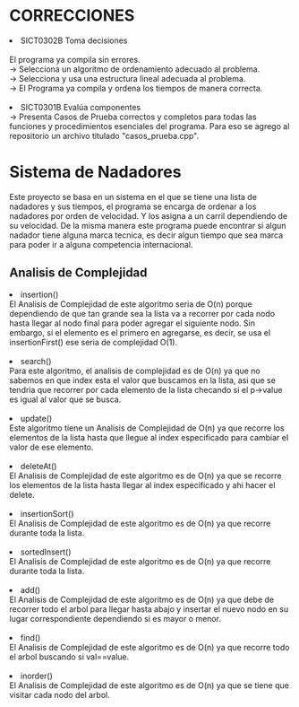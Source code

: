 <h1>CORRECCIONES</h1>
<li>SICT0302B Toma decisiones</li><br>
El programa ya compila sin errores. <br>
-> Selecciona un algoritmo de ordenamiento adecuado al problema. <br>
-> Selecciona y usa una estructura lineal adecuada al problema. <br>
-> El Programa ya compila y ordena los tiempos de manera correcta. <br>
<br>
<li>SICT0301B Evalúa componentes</li>
-> Presenta Casos de Prueba correctos y completos para todas las funciones y procedimientos esenciales del programa. Para eso se agrego al repositorio un archivo titulado "casos_prueba.cpp".</br>

<h1>Sistema de Nadadores</h1>

Este proyecto se basa en un sistema en el que se tiene una lista de nadadores y sus tiempos, el programa se encarga de ordenar a los nadadores por orden de velocidad. Y los asigna a un carril dependiendo de su velocidad. 
De la misma manera este programa puede encontrar si algun nadador tiene alguna marca tecnica, es decir algun tiempo que sea marca para poder ir a alguna competencia internacional. 

<h2>Analisis de Complejidad</h2>
<li>insertion()</li>
El Analisis de Complejidad de este algoritmo seria de O(n) porque dependiendo de que tan grande sea la lista va a recorrer por cada nodo hasta llegar al nodo final para poder agregar el siguiente nodo. Sin embargo, si el elemento es el primero en agregarse, es decir, se usa el insertionFirst() ese seria de complejidad O(1).
<br></br>

<li>search()</li>
Para este algoritmo, el analisis de complejidad es de O(n) ya que no sabemos en que index esta el valor que buscamos en la lista, asi que se tendria que recorrer por cada elemento de la lista checando si el p->value es igual al valor que se busca. 
<br></br>

<li>update()</li>
Este algoritmo tiene un Analisis de Complejidad de O(n) ya que recorre los elementos de la lista hasta que llegue al index especificado para cambiar el valor de ese elemento.
<br></br>

<li>deleteAt()</li>
El Analisis de Complejidad de este algoritmo es de O(n) ya que se recorre los elementos de la lista hasta llegar al index especificado y ahi hacer el delete. 
<br></br>

<li>insertionSort()</li>
El Analisis de Complejidad de este algoritmo es de O(n) ya que recorre durante toda la lista. 
<br></br>

<li>sortedInsert()</li>
El Analisis de Complejidad de este algoritmo es de O(n) ya que recorre durante toda la lista. 
<br></br>

<li>add()</li>
El Analisis de Complejidad de este algoritmo es de O(n) ya que debe de recorrer todo el arbol para llegar hasta abajo y insertar el nuevo nodo en su lugar correspondiente dependiendo si es mayor o menor.
<br></br>

<li>find()</li>
El Analisis de Complejidad de este algoritmo es de O(n) ya que recorre todo el arbol buscando si val==value.
<br></br>

<li>inorder()</li>
El Analisis de Complejidad de este algoritmo es de O(n) ya que se tiene que visitar cada nodo del arbol. 

